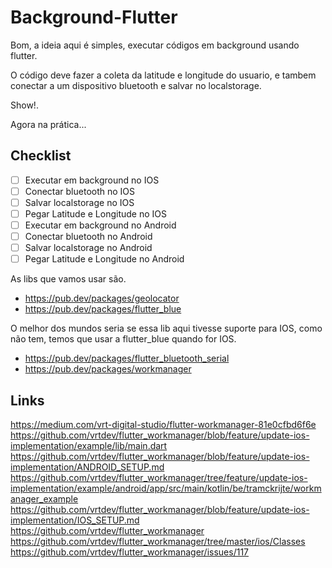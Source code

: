 # Background-Flutter

Bom, a ideia aqui é simples, executar códigos em background usando flutter.

O código deve fazer a coleta da latitude e longitude do usuario, e tambem conectar a um dispositivo bluetooth e salvar no localstorage.

Show!.

Agora na prática...

## Checklist
- [ ] Executar em background no IOS
- [ ] Conectar bluetooth no IOS
- [ ] Salvar localstorage no IOS
- [ ] Pegar Latitude e Longitude no IOS
- [ ] Executar em background no Android
- [ ] Conectar bluetooth no Android
- [ ] Salvar localstorage no Android
- [ ] Pegar Latitude e Longitude no Android

As libs que vamos usar são.

- https://pub.dev/packages/geolocator
- https://pub.dev/packages/flutter_blue

O melhor dos mundos seria se essa lib aqui tivesse suporte para IOS, como não tem, temos que usar a flutter_blue quando for IOS.
- https://pub.dev/packages/flutter_bluetooth_serial
- https://pub.dev/packages/workmanager


## Links

https://medium.com/vrt-digital-studio/flutter-workmanager-81e0cfbd6f6e
https://github.com/vrtdev/flutter_workmanager/blob/feature/update-ios-implementation/example/lib/main.dart
https://github.com/vrtdev/flutter_workmanager/blob/feature/update-ios-implementation/ANDROID_SETUP.md
https://github.com/vrtdev/flutter_workmanager/tree/feature/update-ios-implementation/example/android/app/src/main/kotlin/be/tramckrijte/workmanager_example
https://github.com/vrtdev/flutter_workmanager/blob/feature/update-ios-implementation/IOS_SETUP.md
https://github.com/vrtdev/flutter_workmanager
https://github.com/vrtdev/flutter_workmanager/tree/master/ios/Classes
https://github.com/vrtdev/flutter_workmanager/issues/117
